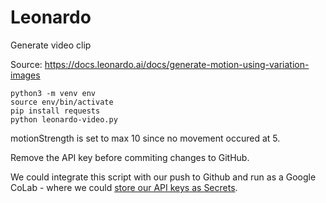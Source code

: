 # Leonardo

Generate video clip

Source: https://docs.leonardo.ai/docs/generate-motion-using-variation-images

	python3 -m venv env
	source env/bin/activate
	pip install requests
	python leonardo-video.py

motionStrength is set to max 10 since no movement occured at 5.

Remove the API key before commiting changes to GitHub.

We could integrate this script with our push to Github and run as a Google CoLab - where we could [store our API keys as Secrets](https://medium.com/@parthdasawant/how-to-use-secrets-in-google-colab-450c38e3ec75).